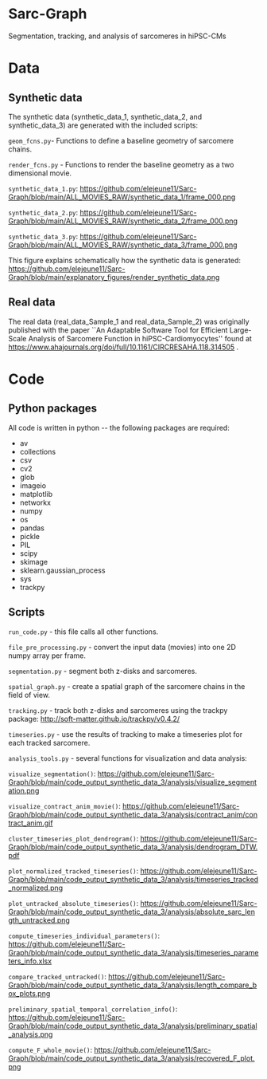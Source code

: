 # Sarc-Graph
Segmentation, tracking, and analysis of sarcomeres in hiPSC-CMs

# Data

## Synthetic data

The synthetic data (synthetic_data_1, synthetic_data_2, and synthetic_data_3) are generated with the included scripts:

`geom_fcns.py`- Functions to define a baseline geometry of sarcomere chains. 

`render_fcns.py` - Functions to render the baseline geometry as a two dimensional movie. 

`synthetic_data_1.py`:
https://github.com/elejeune11/Sarc-Graph/blob/main/ALL_MOVIES_RAW/synthetic_data_1/frame_000.png

`synthetic_data_2.py`:
https://github.com/elejeune11/Sarc-Graph/blob/main/ALL_MOVIES_RAW/synthetic_data_2/frame_000.png

`synthetic_data_3.py`:
https://github.com/elejeune11/Sarc-Graph/blob/main/ALL_MOVIES_RAW/synthetic_data_3/frame_000.png

This figure explains schematically how the synthetic data is generated:
https://github.com/elejeune11/Sarc-Graph/blob/main/explanatory_figures/render_synthetic_data.png

## Real data

The real data (real_data_Sample_1 and real_data_Sample_2) was originally published with the paper ``An Adaptable Software Tool for Efficient Large-Scale Analysis of Sarcomere Function in hiPSC-Cardiomyocytes'' found at https://www.ahajournals.org/doi/full/10.1161/CIRCRESAHA.118.314505 . 

# Code

## Python packages
All code is written in python -- the following packages are required:
* av
* collections
* csv
* cv2
* glob
* imageio
* matplotlib
* networkx
* numpy
* os 
* pandas
* pickle
* PIL 
* scipy
* skimage
* sklearn.gaussian_process
* sys
* trackpy

## Scripts

`run_code.py` - this file calls all other functions. 

`file_pre_processing.py` -  convert the input data (movies) into one 2D numpy array per frame. 

`segmentation.py` - segment both z-disks and sarcomeres. 

`spatial_graph.py` - create a spatial graph of the sarcomere chains in the field of view. 

`tracking.py` - track both z-disks and sarcomeres using the trackpy package:
http://soft-matter.github.io/trackpy/v0.4.2/

`timeseries.py` - use the results of tracking to make a timeseries plot for each tracked sarcomere. 

`analysis_tools.py` - several functions for visualization and data analysis:
  
 `visualize_segmentation()`:
     https://github.com/elejeune11/Sarc-Graph/blob/main/code_output_synthetic_data_3/analysis/visualize_segmentation.png
    
 `visualize_contract_anim_movie()`:
     https://github.com/elejeune11/Sarc-Graph/blob/main/code_output_synthetic_data_3/analysis/contract_anim/contract_anim.gif
    
 `cluster_timeseries_plot_dendrogram()`:
    https://github.com/elejeune11/Sarc-Graph/blob/main/code_output_synthetic_data_3/analysis/dendrogram_DTW.pdf
    
 `plot_normalized_tracked_timeseries()`:
    https://github.com/elejeune11/Sarc-Graph/blob/main/code_output_synthetic_data_3/analysis/timeseries_tracked_normalized.png
    
 `plot_untracked_absolute_timeseries()`:
    https://github.com/elejeune11/Sarc-Graph/blob/main/code_output_synthetic_data_3/analysis/absolute_sarc_length_untracked.png
    
 `compute_timeseries_individual_parameters()`:
    https://github.com/elejeune11/Sarc-Graph/blob/main/code_output_synthetic_data_3/analysis/timeseries_parameters_info.xlsx
    
 `compare_tracked_untracked()`:
    https://github.com/elejeune11/Sarc-Graph/blob/main/code_output_synthetic_data_3/analysis/length_compare_box_plots.png
    
 `preliminary_spatial_temporal_correlation_info()`:
    https://github.com/elejeune11/Sarc-Graph/blob/main/code_output_synthetic_data_3/analysis/preliminary_spatial_analysis.png
    
 `compute_F_whole_movie()`:
    https://github.com/elejeune11/Sarc-Graph/blob/main/code_output_synthetic_data_3/analysis/recovered_F_plot.png


